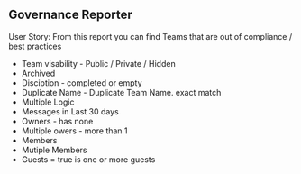 ## Governance Reporter

User Story: From this report you can find Teams that are out of compliance / best practices

- Team visability - Public / Private / Hidden
- Archived
- Disciption - completed or empty
- Duplicate Name - Duplicate Team Name. exact match
- Multiple Logic
- Messages in Last 30 days
- Owners - has none
- Multiple owers - more than 1
- Members
- Mutiple Members
- Guests = true is one or more guests



